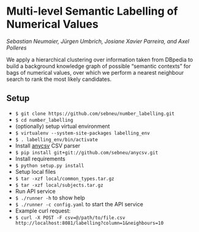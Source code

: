 # Multi-level Semantic Labelling of Numerical Values
*Sebastian Neumaier, Jürgen Umbrich, Josiane Xavier Parreira, and Axel Polleres*

We apply a hierarchical clustering over information taken from DBpedia to build a background knowledge graph of possible “semantic contexts” for bags of numerical values, over which we perform a nearest neighbour search to rank the most likely candidates.

## Setup
* `$ git clone https://github.com/sebneu/number_labelling.git`
* `$ cd number_labelling`
* (optionally) setup virtual environment
* `$ virtualenv --system-site-packages labelling_env`
* `$ . labelling_env/bin/activate`
* Install [anycsv](https://github.com/sebneu/anycsv) CSV parser
* `$ pip install git+git://github.com/sebneu/anycsv.git`
* Install requirements 
* `$ python setup.py install`
* Setup local files
* `$ tar -xzf local/common_types.tar.gz`
* `$ tar -xzf local/subjects.tar.gz`
* Run API service
* `$ ./runner -h`  to show help
* `$ ./runner -c config.yaml`  to start the API service
* Example curl request:
* `$ curl -X POST -F csv=@/path/to/file.csv http://localhost:8081/labelling?column=1&neighbours=10`

